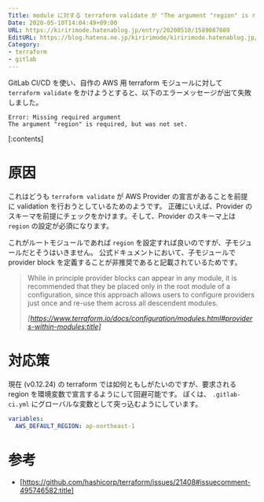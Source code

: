 ```yaml
---
Title: module に対する terraform validate が "The argument "region" is required, but was not set." エラーで失敗する
Date: 2020-05-10T14:04:49+09:00
URL: https://kiririmode.hatenablog.jp/entry/20200510/1589087089
EditURL: https://blog.hatena.ne.jp/kiririmode/kiririmode.hatenablog.jp/atom/entry/26006613564936242
Category:
- terraform
- gitlab
---
```


GitLab CI/CD を使い、自作の AWS 用 terraform モジュールに対して `terraform validate` をかけようとすると、以下のエラーメッセージが出て失敗しました。

```
Error: Missing required argument
The argument "region" is required, but was not set.
```

[:contents]

# 原因

これはどうも `terraform validate` が AWS Provider の宣言があることを前提 に validation を行おうとしているためのようです。
正確にいえば、Provider のスキーマを前提にチェックをかけます。そして、Provider のスキーマ上は `region` の設定が必須になります。

これがルートモジュールであれば `region` を設定すれば良いのですが、子モジュールだとそうはいきません。
公式ドキュメントにおいて、子モジュールで provider block を定義することが非推奨であると記載されているためです。

> While in principle provider blocks can appear in any module, it is recommended that they be placed only in the root module of a configuration, since this approach allows users to configure providers just once and re-use them across all descendent modules.
>
> <cite>[https://www.terraform.io/docs/configuration/modules.html#providers-within-modules:title]</cite>

# 対応策

現在 (v0.12.24) の terraform では如何ともしがたいのですが、要求される region を環境変数で宣言するようにして回避可能です。
ぼくは、 `.gitlab-ci.yml` にグローバルな変数として突っ込むようにしています。

```yaml
variables:
  AWS_DEFAULT_REGION: ap-northeast-1
```

# 参考

- [https://github.com/hashicorp/terraform/issues/21408#issuecomment-495746582:title]
